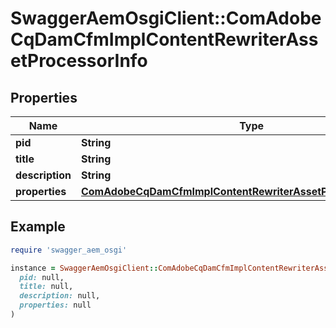 # SwaggerAemOsgiClient::ComAdobeCqDamCfmImplContentRewriterAssetProcessorInfo

## Properties

| Name | Type | Description | Notes |
| ---- | ---- | ----------- | ----- |
| **pid** | **String** |  | [optional] |
| **title** | **String** |  | [optional] |
| **description** | **String** |  | [optional] |
| **properties** | [**ComAdobeCqDamCfmImplContentRewriterAssetProcessorProperties**](ComAdobeCqDamCfmImplContentRewriterAssetProcessorProperties.md) |  | [optional] |

## Example

```ruby
require 'swagger_aem_osgi'

instance = SwaggerAemOsgiClient::ComAdobeCqDamCfmImplContentRewriterAssetProcessorInfo.new(
  pid: null,
  title: null,
  description: null,
  properties: null
)
```

